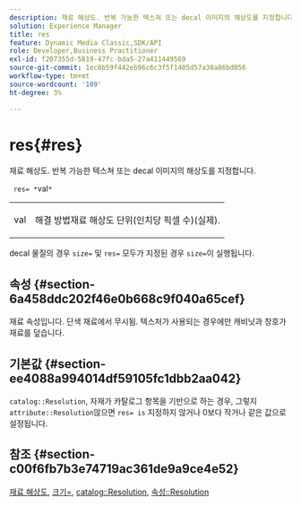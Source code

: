 ```yaml
---
description: 재료 해상도. 반복 가능한 텍스쳐 또는 decal 이미지의 해상도를 지정합니다.
solution: Experience Manager
title: res
feature: Dynamic Media Classic,SDK/API
role: Developer,Business Practitioner
exl-id: f207355d-5819-47fc-bda5-27a411449569
source-git-commit: 1ec8b59f442eb96c6c3f5f1405d57a38a86bd056
workflow-type: tm+mt
source-wordcount: '109'
ht-degree: 3%

---
```


# res{#res}

재료 해상도. 반복 가능한 텍스쳐 또는 decal 이미지의 해상도를 지정합니다.

` res= *`val`*`

<table id="simpletable_2004B804D46E43C090E59BBFF8144598"> 
 <tr class="strow"> 
  <td class="stentry"> <p> <span class="varname"> val  </span> </p> </td> 
  <td class="stentry"> <p>해결 방법재료 해상도 단위(인치당 픽셀 수)(실제). </p> </td> 
 </tr> 
</table>

decal 물질의 경우 `size=` 및 `res=` 모두가 지정된 경우 `size=`이 실행됩니다.

## 속성 {#section-6a458ddc202f46e0b668c9f040a65cef}

재료 속성입니다. 단색 재료에서 무시됨. 텍스처가 사용되는 경우에만 캐비닛과 창호가 재료를 덮습니다.

## 기본값 {#section-ee4088a994014df59105fc1dbb2aa042}

`catalog::Resolution`, 자재가 카탈로그 항목을 기반으로 하는 경우, 그렇지  `attribute::Resolution`않으면  `res= is` 지정하지 않거나 0보다 작거나 같은 값으로 설정됩니다.

## 참조 {#section-c00f6fb7b3e74719ac361de9a9ce4e52}

[재료 해상도](../../../../../ir-api/http-protocol/image-rendering-api-ref/c-ir-http-protocol-ref/c-ir-http-protocol-syntax-and-features/c-ir-vignettes/c-ir-material-resolution.md#concept-f60103c64e324e2cae78bd76dfb4de8b),  [크기=](../../../../../ir-api/http-protocol/image-rendering-api-ref/c-ir-http-protocol-ref/c-ir-http-protocol-command-reference/r-ir-http-size.md#reference-1220d6fbcde4479aba91de7adacdc988),  [catalog::Resolution](../../../../../ir-api/material-cat/image-rendering-api-ref/c-ir-material-catalog/c-ir-material-data-reference/r-ir-resolution-dataref.md#reference-6a2d64c2d72b438fade58a3391569da7),  [속성::Resolution](../../../../../ir-api/material-cat/image-rendering-api-ref/c-ir-material-catalog/c-ir-attributes-reference/r-ir-resolution.md#reference-09fe14e6bfbf4db6b7f4369fffecc806)
